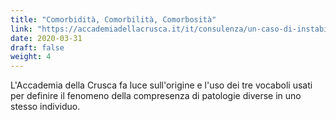 ```yaml
---
title: "Comorbidità, Comorbilità, Comorbosità"
link: "https://accademiadellacrusca.it/it/consulenza/un-caso-di-instabilita-terminologica-nel-vocabolario-medico-comorbidita-comorbilita-comorbosita/791"
date: 2020-03-31
draft: false
weight: 4
---
```


L'Accademia della Crusca fa luce sull'origine e l'uso dei tre vocaboli usati per definire il fenomeno della compresenza di patologie diverse in uno stesso individuo.
